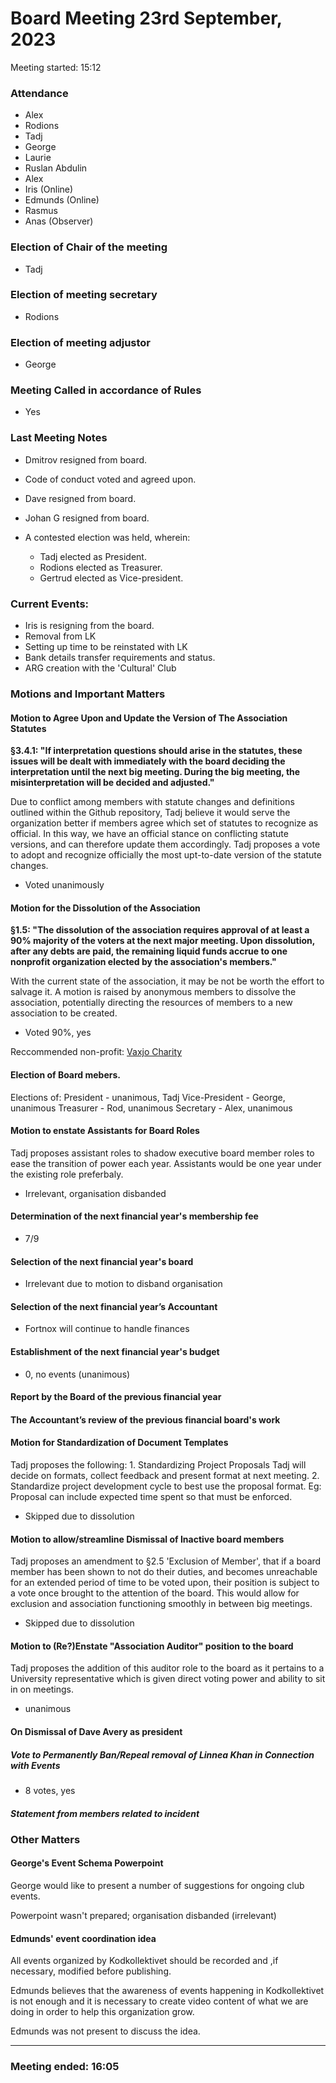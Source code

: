 # Board Meeting 23rd September, 2023

Meeting started: 15:12

### Attendance
- Alex
- Rodions
- Tadj
- George
- Laurie
- Ruslan Abdulin
- Alex
- Iris (Online)
- Edmunds (Online)
- Rasmus
- Anas (Observer)

### Election of Chair of the meeting
- Tadj
### Election of meeting secretary
- Rodions
### Election of meeting adjustor
- George
### Meeting Called in accordance of Rules
- Yes

### Last Meeting Notes
- Dmitrov resigned from board.
- Code of conduct voted and agreed upon.
- Dave resigned from board.
- Johan G resigned from board.

- A contested election was held, wherein:
    - Tadj elected as President.
    - Rodions elected as Treasurer.
    - Gertrud elected as Vice-president.


### Current Events:
- Iris is resigning from the board.
- Removal from LK
- Setting up time to be reinstated with LK
- Bank details transfer requirements and status.
- ARG creation with the 'Cultural' Club


### Motions and Important Matters

#### Motion to Agree Upon and Update the Version of The Association Statutes
**§3.4.1: "If interpretation questions should arise in the statutes, these issues will be dealt with immediately with the board deciding the interpretation until the next big meeting. During the big meeting, the misinterpretation will be decided and adjusted."**

Due to conflict among members with statute changes and definitions outlined within the Github repository, Tadj believe it would serve the organization better if members agree which set of statutes to recognize as official. In this way, we have an official stance on conflicting statute versions, and can therefore update them accordingly.
Tadj proposes a vote to adopt and recognize officially the most upt-to-date version of the statute changes.

- Voted unanimously

#### Motion for the Dissolution of the Association
**§1.5: "The dissolution of the association requires approval of at least a 90% majority of the voters at the next major meeting. Upon dissolution, after any debts are paid, the remaining liquid funds accrue to one nonprofit organization elected by the association's members."**

With the current state of the association, it may be not be worth the effort to salvage it. A motion is raised by anonymous members to dissolve the association, potentially directing the resources of members to a new association to be created. 

- Voted 90%, yes

Reccommended non-profit: [Vaxjo Charity](https://vaxjocharity.se/)

#### Election of Board mebers.
Elections of:
    President - unanimous, Tadj
    Vice-President - George, unanimous
    Treasurer - Rod, unanimous
    Secretary - Alex, unanimous


#### Motion to enstate Assistants for Board Roles
Tadj proposes assistant roles to shadow executive board member roles to ease the transition of power each year. Assistants would be one year under the existing role preferbaly.

- Irrelevant, organisation disbanded
#### Determination of the next financial year's membership fee
- 7/9
#### Selection of the next financial year's board
- Irrelevant due to motion to disband organisation
#### Selection of the next financial year’s Accountant
- Fortnox will continue to handle finances
#### Establishment of the next financial year's budget
- 0, no events (unanimous)
#### Report by the Board of the previous financial year

#### The Accountant’s review of the previous financial board's work


#### Motion for Standardization of Document Templates
Tadj proposes the following:
    1. Standardizing Project Proposals
        Tadj will decide on formats, collect feedback and present format at next meeting. 
    2. Standardize project development cycle to best use the proposal format. 
    Eg: Proposal can include expected time spent so that must be enforced.

- Skipped due to dissolution

#### Motion to allow/streamline Dismissal of Inactive board members
Tadj proposes an amendment to §2.5 'Exclusion of Member', that if a board member has been shown to not do their duties, and becomes unreachable for an extended period of time to be voted upon, their position is subject to a vote once brought to the attention of the board. This would allow for exclusion and association functioning smoothly in between big meetings.

- Skipped due to dissolution

#### Motion to (Re?)Enstate "Association Auditor" position to the board
Tadj proposes the addition of this auditor role to the board as it pertains to a University representative which is given direct voting power and ability to sit in on meetings.
- unanimous

#### On Dismissal of Dave Avery as president

##### Vote to Permanently Ban/Repeal removal of Linnea Khan in Connection with Events
- 8 votes, yes
##### Statement from members related to incident

### Other Matters
#### George's Event Schema Powerpoint
George would like to present a number of suggestions for ongoing club events.

Powerpoint wasn't prepared; organisation disbanded (irrelevant)
#### Edmunds' event coordination idea
 All events organized by Kodkollektivet should be recorded and ,if necessary, modified before publishing. 

Edmunds believes that the awareness of events happening in Kodkollektivet is not enough and it is necessary to create video content of what we are doing in order to help this organization grow.

Edmunds was not present to discuss the idea.

--------------------------------------------
### Meeting ended: 16:05

